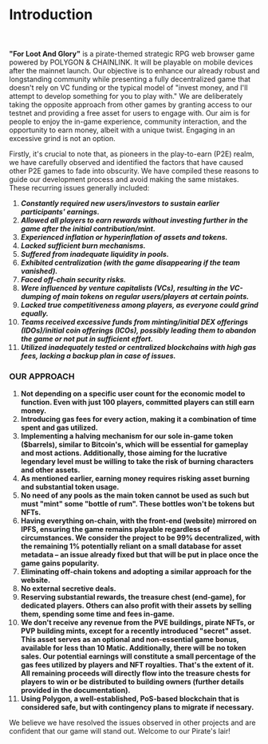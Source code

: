 # Introduction

\
\
**"For Loot And Glory"** is a pirate-themed strategic RPG web browser game powered by POLYGON & CHAINLINK. It will be playable on mobile devices after the mainnet launch. Our objective is to enhance our already robust and longstanding community while presenting a fully decentralized game that doesn't rely on VC funding or the typical model of "invest money, and I'll attempt to develop something for you to play with." We are deliberately taking the opposite approach from other games by granting access to our testnet and providing a free asset for users to engage with. Our aim is for people to enjoy the in-game experience, community interaction, and the opportunity to earn money, albeit with a unique twist. Engaging in an excessive grind is not an option.&#x20;

Firstly, it's crucial to note that, as pioneers in the play-to-earn (P2E) realm, we have carefully observed and identified the factors that have caused other P2E games to fade into obscurity. We have compiled these reasons to guide our development process and avoid making the same mistakes. These recurring issues generally included:

1. _**Constantly required new users/investors to sustain earlier participants' earnings.**_
2. _**Allowed all players to earn rewards without investing further in the game after the initial contribution/mint.**_
3. _**Experienced inflation or hyperinflation of assets and tokens.**_
4. _**Lacked sufficient burn mechanisms.**_
5. _**Suffered from inadequate liquidity in pools.**_
6. _**Exhibited centralization (with the game disappearing if the team vanished).**_
7. _**Faced off-chain security risks.**_
8. _**Were influenced by venture capitalists (VCs), resulting in the VC-dumping of main tokens on regular users/players at certain points.**_
9. _**Lacked true competitiveness among players, as everyone could grind equally.**_
10. _**Teams received excessive funds from minting/initial DEX offerings (IDOs)/initial coin offerings (ICOs), possibly leading them to abandon the game or not put in sufficient effort.**_
11. _**Utilized inadequately tested or centralized blockchains with high gas fees, lacking a backup plan in case of issues.**_





### OUR APPROACH 

1. **Not depending on a specific user count for the economic model to function. Even with just 100 players, committed players can still earn money.**
2. **Introducing gas fees for every action, making it a combination of time spent and gas utilized.**&#x20;
3. **Implementing a halving mechanism for our sole in-game token ($barrels), similar to Bitcoin's, which will be essential for gameplay and most actions. Additionally, those aiming for the lucrative legendary level must be willing to take the risk of burning characters and other assets.**
4. **As mentioned earlier, earning money requires risking asset burning and substantial token usage.**
5. **No need of any pools as the main token cannot be used as such but must "mint" some "bottle of rum". These bottles won't be tokens but NFTs.**
6. **Having everything on-chain, with the front-end (website) mirrored on IPFS, ensuring the game remains playable regardless of circumstances. We consider the project to be 99% decentralized, with the remaining 1% potentially reliant on a small database for asset metadata – an issue already fixed but that will be put in place once the game gains popularity.**
7. **Eliminating off-chain tokens and adopting a similar approach for the website.**
8. **No external secretive deals.**
9. **Reserving substantial rewards, the treasure chest (end-game), for dedicated players. Others can also profit with their assets by selling them, spending some time and fees in-game.**
10. **We don't receive any revenue from the PVE buildings, pirate NFTs, or PVP building mints, except for a recently introduced "secret" asset. This asset serves as an optional and non-essential game bonus, available for less than 10 Matic. Additionally, there will be no token sales. Our potential earnings will constitute a small percentage of the gas fees utilized by players and NFT royalties. That's the extent of it. All remaining proceeds will directly flow into the treasure chests for players to win or be distributed to building owners (further details provided in the documentation).**
11. **Using Polygon, a well-established, PoS-based blockchain that is considered safe, but with contingency plans to migrate if necessary.**

We believe we have resolved the issues observed in other projects and are confident that our game will stand out. Welcome to our Pirate's lair!\
\
\
\
\
&#x20;
